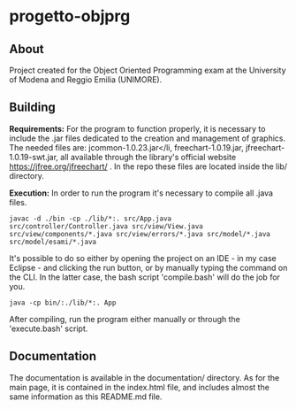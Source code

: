 # progetto-objprg

## About
Project created for the Object Oriented Programming exam at the University of Modena and Reggio Emilia (UNIMORE).

## Building

**Requirements:**
For the program to function properly, it is necessary to include the .jar files dedicated to the creation and management of graphics.
The needed files are: jcommon-1.0.23.jar</li, freechart-1.0.19.jar, jfreechart-1.0.19-swt.jar, all available through the library's official website https://jfree.org/jfreechart/ .
In the repo these files are located inside the lib/ directory.

**Execution:**
In order to run the program it's necessary to compile all .java files.

```
javac -d ./bin -cp ./lib/*:. src/App.java src/controller/Controller.java src/view/View.java src/view/components/*.java src/view/errors/*.java src/model/*.java src/model/esami/*.java
```
It's possible to do so either by opening the project on an IDE - in my case Eclipse - and clicking the run button, or by manually typing the command on the CLI.
In the latter case, the bash script 'compile.bash' will do the job for you.
```
java -cp bin/:./lib/*:. App
```
After compiling, run the program either manually or through the 'execute.bash' script.

## Documentation
The documentation is available in the documentation/ directory.
As for the main page, it is contained in the index.html file, and includes almost the same information as this README.md file.
